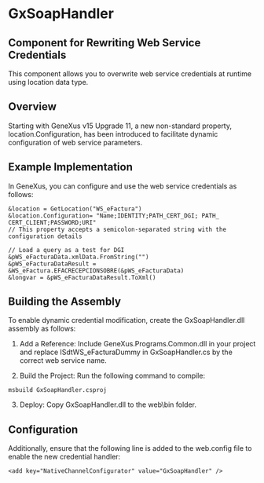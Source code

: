 # GxSoapHandler

## Component for Rewriting Web Service Credentials

This component allows you to overwrite web service credentials at runtime using location data type.


## Overview
Starting with GeneXus v15 Upgrade 11, a new non-standard property, location.Configuration, has been introduced to facilitate dynamic configuration of web service parameters.

## Example Implementation
In GeneXus, you can configure and use the web service credentials as follows:

```
&location = GetLocation("WS_eFactura") 
&location.Configuration= "Name;IDENTITY;PATH_CERT_DGI; PATH_ CERT_CLIENT;PASSWORD;URI" 
// This property accepts a semicolon-separated string with the configuration details

// Load a query as a test for DGI
&pWS_eFacturaData.xmlData.FromString("")
&pWS_eFacturaDataResult = &WS_eFactura.EFACRECEPCIONSOBRE(&pWS_eFacturaData)
&longvar = &pWS_eFacturaDataResult.ToXml()
```


## Building the Assembly
To enable dynamic credential modification, create the GxSoapHandler.dll assembly as follows:

1. Add a Reference: Include GeneXus.Programs.Common.dll in your project and replace ISdtWS_eFacturaDummy in GxSoapHandler.cs by the correct web service name.

2. Build the Project: Run the following command to compile:
```
msbuild GxSoapHandler.csproj
```

3. Deploy: Copy GxSoapHandler.dll to the web\bin folder.


## Configuration
Additionally, ensure that the following line is added to the web.config file to enable the new credential handler:


```
<add key="NativeChannelConfigurator" value="GxSoapHandler" />
```

